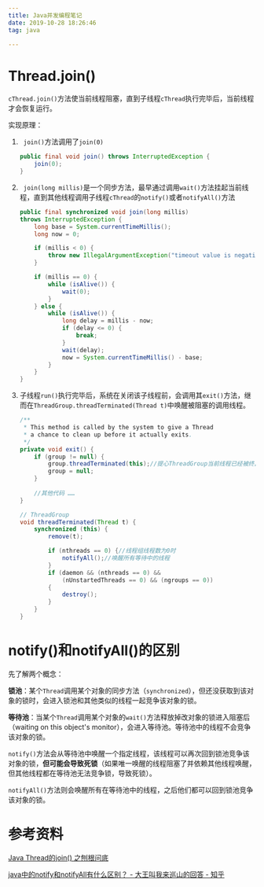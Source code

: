 ```yaml
---
title: Java并发编程笔记
date: 2019-10-28 18:26:46
tag: java

---
```


# Thread.join()

`cThread.join()`方法使当前线程阻塞，直到子线程`cThread`执行完毕后，当前线程才会恢复运行。

实现原理：

1. ` join()`方法调用了`join(0)`

   ```java
   public final void join() throws InterruptedException {
       join(0);
   }
   ```

2. ` join(long millis)`是一个同步方法，最早通过调用`wait()`方法挂起当前线程，直到其他线程调用子线程`cThread`的`notify()`或者`notifyAll()`方法

   ```java
   public final synchronized void join(long millis)
   throws InterruptedException {
       long base = System.currentTimeMillis();
       long now = 0;
   
       if (millis < 0) {
           throw new IllegalArgumentException("timeout value is negative");
       }
   
       if (millis == 0) {
           while (isAlive()) {
               wait(0);
           }
       } else {
           while (isAlive()) {
               long delay = millis - now;
               if (delay <= 0) {
                   break;
               }
               wait(delay);
               now = System.currentTimeMillis() - base;
           }
       }
   }
   ```

3. 子线程`run()`执行完毕后，系统在关闭该子线程前，会调用其`exit()`方法，继而在`ThreadGroup.threadTerminated(Thread t)`中唤醒被阻塞的调用线程。

   ```java
   /**
    * This method is called by the system to give a Thread
    * a chance to clean up before it actually exits.
    */
   private void exit() {
       if (group != null) {
           group.threadTerminated(this);//提心ThreadGroup当前线程已经被终止
           group = null;
       }
       
       //其他代码 ……
   }
   
   // ThreadGroup
   void threadTerminated(Thread t) {
       synchronized (this) {
           remove(t);
   
           if (nthreads == 0) {//线程组线程数为0时
               notifyAll();//唤醒所有等待中的线程
           }
           if (daemon && (nthreads == 0) &&
               (nUnstartedThreads == 0) && (ngroups == 0))
           {
               destroy();
           }
       }
   }
   ```

   

# notify()和notifyAll()的区别

先了解两个概念：

**锁池**：某个`Thread`调用某个对象的同步方法（`synchronized`），但还没获取到该对象的锁时，会进入锁池和其他类似的线程一起竞争该对象的锁。

**等待池**：当某个`Thread`调用某个对象的`wait()`方法释放掉改对象的锁进入阻塞后（waiting on this object's monitor），会进入等待池。等待池中的线程不会竞争该对象的锁。



`notify()`方法会从等待池中唤醒一个指定线程，该线程可以再次回到锁池竞争该对象的锁，**但可能会导致死锁**（如果唯一唤醒的线程阻塞了并依赖其他线程唤醒，但其他线程都在等待池无法竞争锁，导致死锁）。

`notifyAll()`方法则会唤醒所有在等待池中的线程，之后他们都可以回到锁池竞争该对象的锁。

# 参考资料

[Java Thread的join() 之刨根问底](https://juejin.im/post/5b3054c66fb9a00e4d53ef75#heading-2 )

[java中的notify和notifyAll有什么区别？ - 大王叫我来巡山的回答 - 知乎]( https://www.zhihu.com/question/37601861/answer/145545371 )
